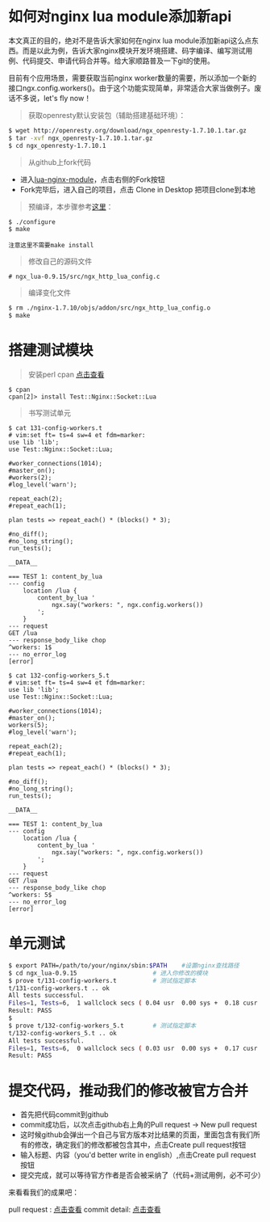 # 如何对nginx lua module添加新api

本文真正的目的，绝对不是告诉大家如何在nginx lua module添加新api这么点东西。而是以此为例，告诉大家nginx模块开发环境搭建、码字编译、编写测试用例、代码提交、申请代码合并等。给大家顺路普及一下git的使用。

目前有个应用场景，需要获取当前nginx worker数量的需要，所以添加一个新的接口ngx.config.workers()。由于这个功能实现简单，非常适合大家当做例子。废话不多说，let's fly now！

> 获取openresty默认安装包（辅助搭建基础环境）：

```sh
$ wget http://openresty.org/download/ngx_openresty-1.7.10.1.tar.gz
$ tar -xvf ngx_openresty-1.7.10.1.tar.gz
$ cd ngx_openresty-1.7.10.1
```

> 从github上fork代码

* 进入[lua-nginx-module](https://github.com/openresty/lua-nginx-module)，点击右侧的Fork按钮
* Fork完毕后，进入自己的项目，点击 Clone in Desktop 把项目clone到本地

> 预编译，本步骤参考[这里](http://openresty.com/#Installation)：

```sh
$ ./configure
$ make
```

`注意这里不需要make install`

> 修改自己的源码文件 

```
# ngx_lua-0.9.15/src/ngx_http_lua_config.c
```

> 编译变化文件

```sh
$ rm ./nginx-1.7.10/objs/addon/src/ngx_http_lua_config.o
$ make
```

# 搭建测试模块
> 安装perl cpan [点击查看](http://www.cnblogs.com/itech/archive/2009/08/10/1542832.html)

```
$ cpan
cpan[2]> install Test::Nginx::Socket::Lua
```

> 书写测试单元

```
$ cat 131-config-workers.t
# vim:set ft= ts=4 sw=4 et fdm=marker:
use lib 'lib';
use Test::Nginx::Socket::Lua;

#worker_connections(1014);
#master_on();
#workers(2);
#log_level('warn');

repeat_each(2);
#repeat_each(1);

plan tests => repeat_each() * (blocks() * 3);

#no_diff();
#no_long_string();
run_tests();

__DATA__

=== TEST 1: content_by_lua
--- config
    location /lua {
        content_by_lua '
            ngx.say("workers: ", ngx.config.workers())
        ';
    }
--- request
GET /lua
--- response_body_like chop
^workers: 1$
--- no_error_log
[error]
```

```
$ cat 132-config-workers_5.t
# vim:set ft= ts=4 sw=4 et fdm=marker:
use lib 'lib';
use Test::Nginx::Socket::Lua;

#worker_connections(1014);
#master_on();
workers(5);
#log_level('warn');

repeat_each(2);
#repeat_each(1);

plan tests => repeat_each() * (blocks() * 3);

#no_diff();
#no_long_string();
run_tests();

__DATA__

=== TEST 1: content_by_lua
--- config
    location /lua {
        content_by_lua '
            ngx.say("workers: ", ngx.config.workers())
        ';
    }
--- request
GET /lua
--- response_body_like chop
^workers: 5$
--- no_error_log
[error]
```

# 单元测试
```sh
$ export PATH=/path/to/your/nginx/sbin:$PATH    #设置nginx查找路径
$ cd ngx_lua-0.9.15                     # 进入你修改的模块
$ prove t/131-config-workers.t          # 测试指定脚本
t/131-config-workers.t .. ok
All tests successful.
Files=1, Tests=6,  1 wallclock secs ( 0.04 usr  0.00 sys +  0.18 cusr  0.05 csys =  0.27 CPU)
Result: PASS
$ 
$ prove t/132-config-workers_5.t        # 测试指定脚本
t/132-config-workers_5.t .. ok
All tests successful.
Files=1, Tests=6,  0 wallclock secs ( 0.03 usr  0.00 sys +  0.17 cusr  0.04 csys =  0.24 CPU)
Result: PASS
```

# 提交代码，推动我们的修改被官方合并

* 首先把代码commit到github
* commit成功后，以次点击github右上角的Pull request -> New pull request
* 这时候github会弹出一个自己与官方版本对比结果的页面，里面包含有我们所有的修改，确定我们的修改都被包含其中，点击Create pull request按钮
* 输入标题、内容（you'd better write in english）,点击Create pull request按钮
* 提交完成，就可以等待官方作者是否会被采纳了（代码+测试用例，必不可少）

来看看我们的成果吧：

pull request : [点击查看](https://github.com/openresty/lua-nginx-module/pull/531)
commit detail: [点击查看](https://github.com/membphis/lua-nginx-module/commit/9d991677c090e1f86fa5840b19e02e56a4a17f86)


